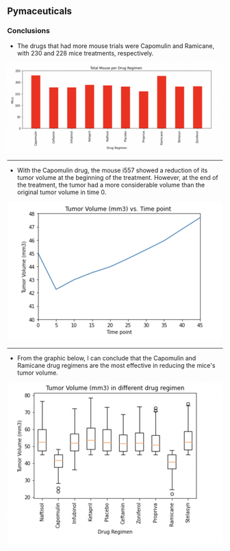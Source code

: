 ## Pymaceuticals

### Conclusions

* The drugs that had more mouse trials were Capomulin and Ramicane, with 230 and 228 mice treatments, respectively.

![](Images/mouse.png)

---

* With the Capomulin drug, the mouse i557 showed a reduction of its tumor volume at the beginning of the treatment. However, at the end of the treatment, the tumor had a more considerable volume than the original tumor volume in time 0.

![](Images/linear.png)

---

* From the graphic below, I can conclude that the Capomulin and Ramicane drug regimens are the most effective in reducing the mice's tumor volume.

![](Images/box.png)

